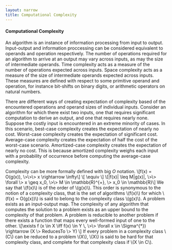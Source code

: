 ```yaml
---
layout: narrow
title: Computational Complexity
---
```

<h4>Computational Complexity</h4>
<p>An algorithm is an instance of information processing from input to output. Input-output and information proccessing can be considered
equivalent to operands and operation respectively. The number of operations required for an algorithm to arrive at an output may vary 
across inputs, as may the size of intermediate operands. Time complexity acts as a measure of the number of operations expected across 
inputs. Space complexity acts as a measure of the size of intermediate operands expected across inputs. These measures are defined with
respect to some primitive operand and operation, for instance bit-shifts on binary digits, or arithmetic operators on natural numbers.</p>
<p>There are different ways of creating expectation of complexity based of the encountered operations and operand sizes of individual
inputs. Consider an algorithm for which there exist two inputs, one that requires significant computation to derive an output, and one that
requires nearly none. Suppose the costly input is encountered in an extreme minority of cases. In this scenario, best-case complexity creates
the expectation of nearly no cost. Worst-case complexity creates the expectation of significant cost. Average-case complexity creates the
expectation of half the cost of the worst-case scenario. Amortized-case complexity creates the expectation of nearly no cost. This is
because amortized complexity weighs each input with a probability of occurrence before computing the average-case complexity.</p>
<p>Complexity can be more formally defined with big <em>O</em> notation. 
\[f(x) = O(g(x)), \>\>\> x \rightarrow \infty\]
\[ \equiv \]
\[|f(x)| \leq M|g(x)|, \>\> \forall \> x \geq x_0, \>\> M \in \mathbb{R}^{+}, \> x_0 \in \mathbb{R}\]
We say that \(f(x)\) is of the order of \(g(x)\). This order is synonymous to the notion of a complexity class, that is the set of 
algorithms \(f(x)\) for which \(f(x) = O(g(x))\) is said to belong to the complexity class \(g(x)\). A problem exists as an 
input-output map. The complexity of any algorithm that computes the solution to a problem exists as an upper bound to the complexity of
that problem. A problem is reducible to another problem if there exists a function that maps every well-formed input of one to the other. 
\[\exists f (x \in X \iff f(x) \in Y \, \>\> \forall x \in \Sigma^{*}) \rightarrow (X \> ReducesTo \> Y) \]
If every problem in a complexity class \(C\) can be reduced to a problem \(X\), \(X\) is said to be hard for that complexity class, and 
complete for that complexity class if \(X \in C\).</p>
